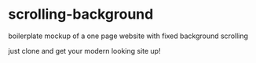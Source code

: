 # scrolling-background
boilerplate mockup of a one page website with fixed background scrolling 

just clone and get your modern looking site up!
